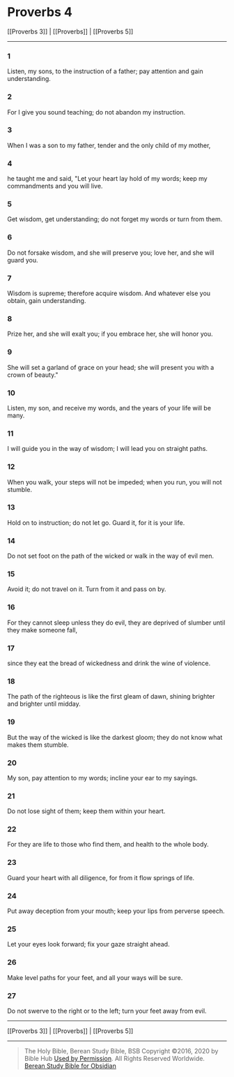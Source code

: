 # Proverbs 4

[[Proverbs 3]] | [[Proverbs]] | [[Proverbs 5]]

---

### 1
Listen, my sons, to the instruction of a father; pay attention and gain understanding.

### 2
For I give you sound teaching; do not abandon my instruction.

### 3
When I was a son to my father, tender and the only child of my mother,

### 4
he taught me and said, "Let your heart lay hold of my words; keep my commandments and you will live.

### 5
Get wisdom, get understanding; do not forget my words or turn from them.

### 6
Do not forsake wisdom, and she will preserve you; love her, and she will guard you.

### 7
Wisdom is supreme; therefore acquire wisdom. And whatever else you obtain, gain understanding.

### 8
Prize her, and she will exalt you; if you embrace her, she will honor you.

### 9
She will set a garland of grace on your head; she will present you with a crown of beauty."

### 10
Listen, my son, and receive my words, and the years of your life will be many.

### 11
I will guide you in the way of wisdom; I will lead you on straight paths.

### 12
When you walk, your steps will not be impeded; when you run, you will not stumble.

### 13
Hold on to instruction; do not let go. Guard it, for it is your life.

### 14
Do not set foot on the path of the wicked or walk in the way of evil men.

### 15
Avoid it; do not travel on it. Turn from it and pass on by.

### 16
For they cannot sleep unless they do evil, they are deprived of slumber until they make someone fall,

### 17
since they eat the bread of wickedness and drink the wine of violence.

### 18
The path of the righteous is like the first gleam of dawn, shining brighter and brighter until midday.

### 19
But the way of the wicked is like the darkest gloom; they do not know what makes them stumble.

### 20
My son, pay attention to my words; incline your ear to my sayings.

### 21
Do not lose sight of them; keep them within your heart.

### 22
For they are life to those who find them, and health to the whole body.

### 23
Guard your heart with all diligence, for from it flow springs of life.

### 24
Put away deception from your mouth; keep your lips from perverse speech.

### 25
Let your eyes look forward; fix your gaze straight ahead.

### 26
Make level paths for your feet, and all your ways will be sure.

### 27
Do not swerve to the right or to the left; turn your feet away from evil.

---

[[Proverbs 3]] | [[Proverbs]] | [[Proverbs 5]]

---

> The Holy Bible, Berean Study Bible, BSB
> Copyright &copy;2016, 2020 by Bible Hub
> [Used by Permission](https://berean.bible/terms.htm). All Rights Reserved Worldwide.
> [Berean Study Bible for Obsidian](https://github.com/gapmiss/berean-study-bible-for-obsidian)


